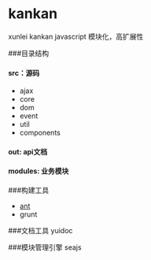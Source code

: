 kankan
======

xunlei kankan javascript
模块化，高扩展性

###目录结构
#### src：源码   
* ajax   
* core   
* dom    
* event    
* util   
* components

#### out: api文档
#### modules: 业务模块

###构建工具
* [ant](http://ant.apache.org/ "ant")
* grunt

###文档工具
yuidoc

###模块管理引擎
seajs
